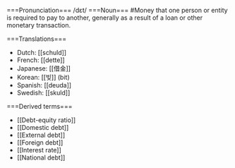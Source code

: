 ===Pronunciation===
/d&#603;t/
===Noun===
#Money that one person or entity is required to pay to another, generally as a result of a loan or other monetary transaction. 

===Translations===

* Dutch: [[schuld]]
* French: [[dette]]
* Japanese: [[借金]]
* Korean: [[빚]] (bit)
* Spanish: [[deuda]]
* Swedish: [[skuld]]
 

===Derived terms===

* [[Debt-equity ratio]]
* [[Domestic debt]]
* [[External debt]]
* [[Foreign debt]]
* [[Interest rate]]
* [[National debt]]